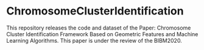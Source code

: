 # ChromosomeClusterIdentification

This repository releases the code and dataset of the Paper: Chromosome Cluster Identification Framework Based on Geometric Features and Machine Learning Algorithms. This paper is under the review of the BIBM2020.


